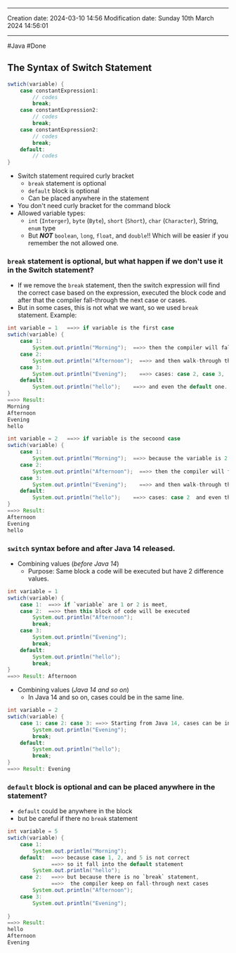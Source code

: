 

----
Creation date: 2024-03-10 14:56
Modification date: Sunday 10th March 2024 14:56:01

----

#Java 
#Done 
## The Syntax of Switch Statement

```java
swtich(variable) {
	case constantExpression1:
		// codes
		break;
	case constantExpression2:
		// codes
		break;
	case constantExpression2:
		// codes
		break;
	default:
		// codes
}
```

- Switch statement required curly bracket
	- `break` statement is optional
	- `default` block is optional
	- Can be placed anywhere in the statement
- You don't need curly bracket for the command block
- Allowed variable types: 
	- `int` (`Interger`), `byte` (`Byte`), `short` (`Short`), `char` (`Character`), String, `enum` type
	- But ***NOT*** `boolean`, `long`, `float`, and `double`!! Which will be easier if you remember the not allowed one.

### `break` statement is optional, but what happen if we don't use it in the Switch statement?
- If we remove the `break` statement, then the switch expression will find the correct case based on the expression, executed the block code and after that the compiler fall-through the next case or cases.
- But in some cases, this is not what we want, so we used `break` statement.
Example:
```java
int variable = 1   ==>> if variable is the first case
swtich(variable) {
	case 1:
		System.out.println("Morning");  ==>> then the compiler will fall into case 1 
	case 2:
		System.out.println("Afternoon");  ==>> and then walk-through the rest of the 
	case 3:                              
		System.out.println("Evening");    ==>> cases: case 2, case 3, 
	default:
		System.out.println("hello");    ==>> and even the default one.
}
==>> Result: 
Morning
Afternoon
Evening
hello
```

```java
int variable = 2   ==>> if variable is the secoond case
swtich(variable) {
	case 1:
		System.out.println("Morning");  ==>> because the variable is 2 
	case 2:
		System.out.println("Afternoon");  ==>> then the compiler will fall into case 2  
	case 3:                              
		System.out.println("Evening");    ==>> and then walk-through the rest of the
	default:
		System.out.println("hello");    ==>> cases: case 2  and even the default one.
}
==>> Result: 
Afternoon
Evening
hello
```

### `switch` syntax before and after Java 14 released.

- Combining values (*before Java 14*)
	- Purpose: Same block a code will be executed but have 2 difference values.
```java
int variable = 1
swtich(variable) {
	case 1:  ==>> if `variable` are 1 or 2 is meet,
	case 2:  ==>> then this block of code will be executed 
		System.out.println("Afternoon"); 
		break;
	case 3:                              
		System.out.println("Evening"); 
		break;
	default:
		System.out.println("hello"); 
		break;
}
==>> Result: Afternoon
```

- Combining values (*Java 14 and so on*)
	- In Java 14 and so on, cases could be in the same line.
```java
int variable = 2
swtich(variable) {
	case 1: case 2: case 3: ==>> Starting from Java 14, cases can be in the same line
		System.out.println("Evening"); 
		break;
	default:
		System.out.println("hello"); 
		break;
}
==>> Result: Evening
```
### `default` block is optional and can be placed anywhere in the statement?

- `default` could be anywhere in the block
- but be careful if there no `break` statement

```java
int variable = 5  
swtich(variable) {
	case 1:
		System.out.println("Morning");
	default:  ==>> because case 1, 2, and 5 is not correct 
	          ==>> so it fall into the default statement
		System.out.println("hello");
	case 2:   ==>> but because there is no `break` statement,
	          ==>>  the compiler keep on fall-through next cases
		System.out.println("Afternoon");
	case 3:                              
		System.out.println("Evening");
    
}
==>> Result: 
hello
Afternoon
Evening
```